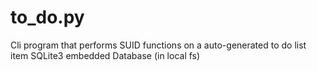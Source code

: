 # to_do.py
Cli program that performs SUID functions on a auto-generated to do list item SQLite3 embedded Database (in local fs)
